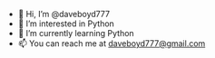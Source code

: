 - 👋 Hi, I’m @daveboyd777
- 👀 I’m interested in Python
- 🌱 I’m currently learning Python
- 📫 You can reach me at daveboyd777@gmail.com

<!---
daveboyd777/daveboyd777 is a ✨ special ✨ repository because its `README.md` (this file) appears on your GitHub profile.
You can click the Preview link to take a look at your changes.
--->

